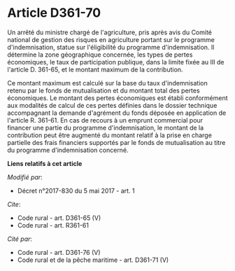 # Article D361-70

Un arrêté du ministre chargé de l'agriculture, pris après avis du Comité national de gestion des risques en agriculture
portant sur le programme d'indemnisation, statue sur l'éligibilité du programme d'indemnisation. Il détermine la zone
géographique concernée, les types de pertes économiques, le taux de participation publique, dans la limite fixée au III de
l'article D. 361-65, et le montant maximum de la contribution. 

Ce montant maximum est calculé sur la base du taux d'indemnisation retenu par le fonds de mutualisation et du montant total
des pertes économiques. Le montant des pertes économiques est établi conformément aux modalités de calcul de ces pertes
définies dans le dossier technique accompagnant la demande d'agrément du fonds déposée en application de l'article R. 361-61.
En cas de recours à un emprunt commercial pour financer une partie du programme d'indemnisation, le montant de la
contribution peut être augmenté du montant relatif à la prise en charge partielle des frais financiers supportés par le fonds
de mutualisation au titre du programme d'indemnisation concerné.

**Liens relatifs à cet article**

_Modifié par_:

  - Décret n°2017-830 du 5 mai 2017 - art. 1

_Cite_:

  - Code rural - art. D361-65 (V)
  - Code rural - art. R361-61

_Cité par_:

  - Code rural - art. D361-76 (V)
  - Code rural et de la pêche maritime - art. D361-71 (V)
